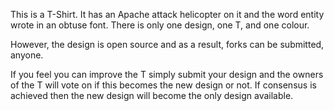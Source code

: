 This is a T-Shirt.  It has an Apache attack helicopter on it and the word entity wrote in an obtuse font.  There is only one design, one T, and one colour.  

However, the design is open source and as a result, forks can be submitted, anyone. 

If you feel you can improve the T simply submit your design and the owners of the T will vote on if this becomes the new design or not. If consensus is achieved then the new design will become the only design available.
